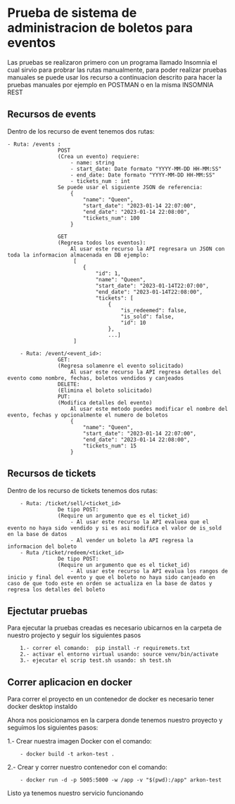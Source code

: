 # Prueba de sistema de administracion de boletos para eventos

Las pruebas se realizaron primero con un programa llamado Insomnia el cual sirvio para probrar las rutas manualmente, para poder realizar pruebas manuales se puede usar los recurso a continuacion descrito para hacer la pruebas manuales por ejemplo en POSTMAN o en la misma INSOMNIA REST

## Recursos de events

Dentro de los recurso de event tenemos dos rutas:

    - Ruta: /events :
                    POST 
                    (Crea un evento) requiere:
                        - name: string
                        - start_date: Date formato "YYYY-MM-DD HH-MM:SS"
                        - end_date: Date formato "YYYY-MM-DD HH-MM:SS"
                        - tickets_num : int
                    Se puede usar el siguiente JSON de referencia:
                        {
                            "name": "Queen",
                            "start_date": "2023-01-14 22:07:00",
                            "end_date": "2023-01-14 22:08:00",
                            "tickets_num": 100
                        }

                    GET
                    (Regresa todos los eventos):
                        Al usar este recurso la API regresara un JSON con toda la informacion almacenada en DB ejemplo:
                         [
                            {
                                "id": 1,
                                "name": "Queen",
                                "start_date": "2023-01-14T22:07:00",
                                "end_date": "2023-01-14T22:08:00",
                                "tickets": [
                                    {
                                        "is_redeemed": false,
                                        "is_sold": false,
                                        "id": 10
                                    },
                                    ...]
                         ]

        - Ruta: /event/<event_id>:
                    GET:
                    (Regresa solamenre el evento solicitado)
                        Al usar este recurso la API regresa detalles del evento como nombre, fechas, boletos vendidos y canjeados
                    DELETE:
                    (Elimina el boleto solicitado)
                    PUT:
                    (Modifica detalles del evento)
                        Al usar este metodo puedes modificar el nombre del evento, fechas y opcionalmente el numero de boletos
                        {
                            "name": "Queen",
                            "start_date": "2023-01-14 22:07:00",
                            "end_date": "2023-01-14 22:08:00",
                            "tickets_num": 15
                        }

## Recursos de tickets

Dentro de los recurso de tickets tenemos dos rutas:

        - Ruta: /ticket/sell/<ticket_id>
                    De tipo POST:
                    (Require un argumento que es el ticket_id)
                        - Al usar este recurso la API evaluea que el evento no haya sido vendido y si es asi modifica el valor de is_sold en la base de datos
                        - Al vender un boleto la API regresa la informacion del boleto
        - Ruta /ticket/redeem/<ticket_id>
                    De tipo POST:
                    (Require un argumento que es el ticket_id)
                        - Al usar este recurso la API evalua los rangos de inicio y final del evento y que el boleto no haya sido canjeado en caso de que todo este en orden se actualiza en la base de datos y regresa los detalles del boleto

## Ejectutar pruebas

Para ejecutar la pruebas creadas es necesario ubicarnos en la carpeta de nuestro projecto y seguir los siguientes pasos

        1.- correr el comando:  pip install -r requiremets.txt
        2.- activar el entorno virtual usando: source venv/bin/activate
        3.- ejecutar el scrip test.sh usando: sh test.sh

## Correr aplicacion en docker

Para correr el proyecto en un contenedor de docker es necesario tener docker desktop instaldo

Ahora nos posicionamos en la carpera donde tenemos nuestro proyecto y seguimos los siguientes pasos:

1.- Crear nuestra imagen Docker con el comando:

        - docker build -t arkon-test .

2.- Crear y correr nuestro contenedor con el comando:

        - docker run -d -p 5005:5000 -w /app -v "$(pwd):/app" arkon-test

Listo ya tenemos nuestro servicio funcionando
